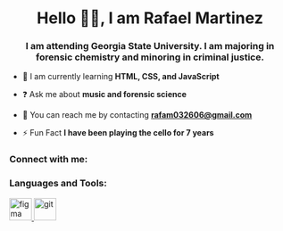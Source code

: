 <h1 align="center">Hello 👋🏼, I am Rafael Martinez</h1>
<h3 align="center">I am attending Georgia State University. I am majoring in forensic chemistry and minoring in criminal justice.</h3>

- 🧠 I am currently learning **HTML, CSS, and JavaScript**

- ❓ Ask me about **music and forensic science**

- 📧 You can reach me by contacting **rafam032606@gmail.com**

- ⚡ Fun Fact **I have been playing the cello for 7 years**

<h3 align="left">Connect with me:</h3>
<p align="left">
</p>

<h3 align="left">Languages and Tools:</h3>
<p align="left"> <a href="https://www.figma.com/" target="_blank" rel="noreferrer"> <img src="https://www.vectorlogo.zone/logos/figma/figma-icon.svg" alt="figma" width="40" height="40"/> </a> <a href="https://git-scm.com/" target="_blank" rel="noreferrer"> <img src="https://www.vectorlogo.zone/logos/git-scm/git-scm-icon.svg" alt="git" width="40" height="40"/> </a> </p>

